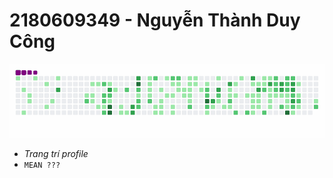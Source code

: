 # 2180609349 - Nguyễn Thành Duy Công

![This is an alt text.](https://raw.githubusercontent.com/Platane/snk/output/github-contribution-grid-snake.gif "This is a sample image.")

- *Trang trí profile*
- `MEAN ???`

